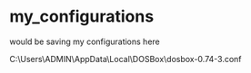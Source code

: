 # my_configurations

would be saving my configurations here

C:\Users\ADMIN\AppData\Local\DOSBox\dosbox-0.74-3.conf



